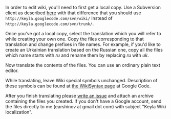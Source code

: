 In order to edit wiki, you'll need to first get a local copy. Use a Subversion client as described [here](http://code.google.com/p/keyla/source/checkout) with that difference that you should use `http://keyla.googlecode.com/svn/wiki/` instead of `http://keyla.googlecode.com/svn/trunk/`.

Once you've got a local copy, select the translation which you will refer to while creating your own one. Copy the files corresponding to that translation and change prefixes in file names. For example, if you'd like to create an Urkainian translation based on the Russian one, copy all the files which name starts with _ru_ and rename them by replacing _ru_ with _uk_.

Now translate the contents of the files. You can use an ordinary plain text editor.

While translating, leave Wiki special symbols unchanged. Description of these symbols can be found at [the WikiSyntax page](http://code.google.com/p/support/wiki/WikiSyntax) at Google Code.

After you finish translating please [write an issue](http://code.google.com/p/keyla/issues/entry) and attach an archive containing the files you created. If you don't have a Google account, send the files directly to me (earshinov at gmail dot com) with subject "Keyla Wiki localization".